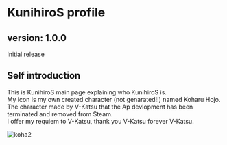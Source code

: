 # KunihiroS profile

## version: 1.0.0
Initial release

## Self introduction
This is KunihiroS main page explaining who KunihiroS is.<br>
My icon is my own created character (not genarated!!) named Koharu Hojo.<br>
The character made by V-Katsu that the Ap devlopment has been terminated and removed from Steam.<br>
I offer my requiem to V-Katsu, thank you V-Katsu forever V-Katsu.<br>
<!--![koha1](https://res.cloudinary.com/dqmo38a6s/image/upload/v1684222455/koha4_rc6kxj.png)<br>-->
![koha2](https://res.cloudinary.com/dqmo38a6s/image/upload/v1684222454/koha5_itrmvn.png)<br>
